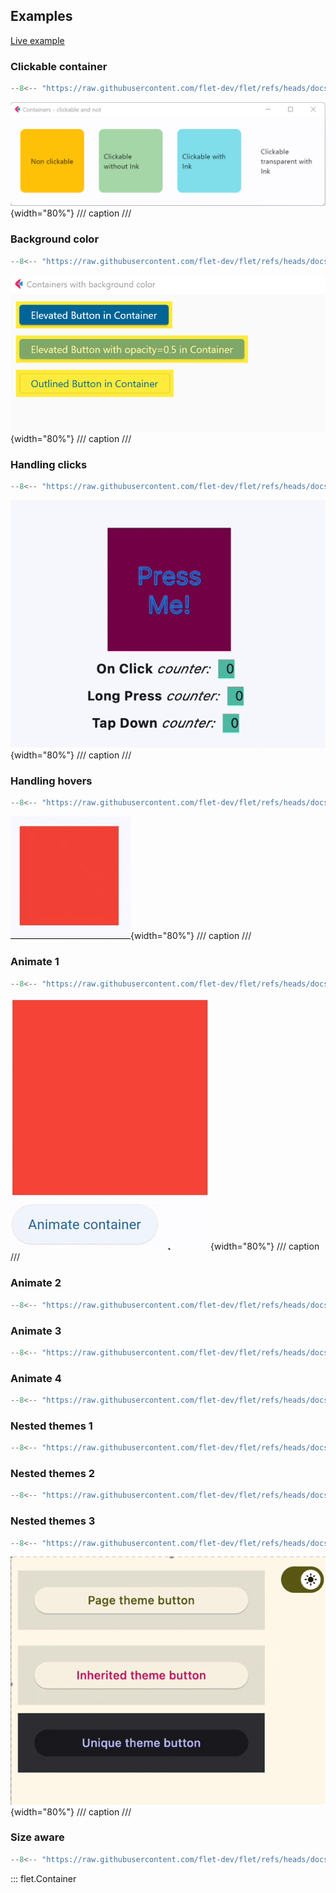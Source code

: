 ## Examples

[Live example](https://flet-controls-gallery.fly.dev/layout/container)

### Clickable container

```python
--8<-- "https://raw.githubusercontent.com/flet-dev/flet/refs/heads/docs/sdk/python/examples/controls/container/clickable.py"
```

![clickable](https://raw.githubusercontent.com/flet-dev/flet/docs/sdk/python/examples/python/controls/container/media/clickable.gif){width="80%"}
/// caption
///

### Background color

```python
--8<-- "https://raw.githubusercontent.com/flet-dev/flet/refs/heads/docs/sdk/python/examples/controls/container/background-color.py"
```

![background-color](https://raw.githubusercontent.com/flet-dev/flet/docs/sdk/python/examples/python/controls/container/media/background-color.png){width="80%"}
/// caption
///

### Handling clicks

```python
--8<-- "https://raw.githubusercontent.com/flet-dev/flet/refs/heads/docs/sdk/python/examples/controls/container/handling-clicks.py"
```

![handling-clicks](https://raw.githubusercontent.com/flet-dev/flet/docs/sdk/python/examples/python/controls/container/media/handling-clicks.gif){width="80%"}
/// caption
///

### Handling hovers

```python
--8<-- "https://raw.githubusercontent.com/flet-dev/flet/refs/heads/docs/sdk/python/examples/controls/container/handling-hovers.py"
```

![handling-hovers](https://raw.githubusercontent.com/flet-dev/flet/docs/sdk/python/examples/python/controls/container/media/handling-hovers.gif){width="80%"}
/// caption
///

### Animate 1

```python
--8<-- "https://raw.githubusercontent.com/flet-dev/flet/refs/heads/docs/sdk/python/examples/controls/container/animate-1.py"
```

![animate-1](https://raw.githubusercontent.com/flet-dev/flet/docs/sdk/python/examples/python/controls/container/media/animate-1.gif){width="80%"}
/// caption
///

### Animate 2

```python
--8<-- "https://raw.githubusercontent.com/flet-dev/flet/refs/heads/docs/sdk/python/examples/controls/container/animate-2.py"
```

### Animate 3

```python
--8<-- "https://raw.githubusercontent.com/flet-dev/flet/refs/heads/docs/sdk/python/examples/controls/container/animate-3.py"
```

### Animate 4

```python
--8<-- "https://raw.githubusercontent.com/flet-dev/flet/refs/heads/docs/sdk/python/examples/controls/container/animate-4.py"
```

### Nested themes 1

```python
--8<-- "https://raw.githubusercontent.com/flet-dev/flet/refs/heads/docs/sdk/python/examples/controls/container/nested-themes-1.py"
```

### Nested themes 2

```python
--8<-- "https://raw.githubusercontent.com/flet-dev/flet/refs/heads/docs/sdk/python/examples/controls/container/nested-themes-2.py"
```

### Nested themes 3

```python
--8<-- "https://raw.githubusercontent.com/flet-dev/flet/refs/heads/docs/sdk/python/examples/controls/container/nested-themes-3.py"
```

![nested-themes-3](https://raw.githubusercontent.com/flet-dev/flet/docs/sdk/python/examples/python/controls/container/media/nested-themes-3.gif){width="80%"}
/// caption
///

### Size aware

```python
--8<-- "https://raw.githubusercontent.com/flet-dev/flet/refs/heads/docs/sdk/python/examples/controls/container/size-aware.py"
```

::: flet.Container
